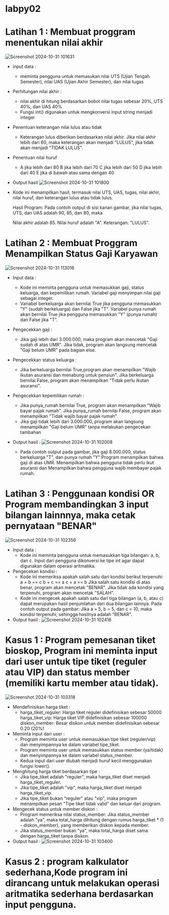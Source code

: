 # labpy02
# Latihan 1 : Membuat proggram menentukan nilai akhir
![Screenshot 2024-10-31 101631](https://github.com/user-attachments/assets/8cc498bd-2c28-4fcd-96ff-90c707b19494)

- input data :
  - meminta pengguna untuk memasukan nilai UTS (Ujian Tengah Semester), nilai UAS (Ujian Akhir Semester), dan nilai tugas
- Perhitungan nilai akhir :
  - nilai akhir di hitung berdasarkan bobot nilai tugas sebesar 20%, UTS 40%, dan UAS 40%
  - Fungsi int() digunakan untuk mengkonversi input string menjadi integer
- Penentuan keterangan nilai lulus atau tidak
  - Keterangan lulus diberikan berdasarkan nilai akhir. Jika nilai akhir lebih dari 60, maka keterangan akan menjadi "LULUS", jika tidak akan menjadi "TIDAK LULUS".
- Penentuan nilai huruf
  - A jika lebih dari 80 B jika lebih dari 70 C jika lebih dari 50 D jika lebih dari 40 E jika di bawah atau sama dengan 40
- Output hasil
![Screenshot 2024-10-31 101800](https://github.com/user-attachments/assets/4fa11123-4440-4f91-84eb-7bb3b6976beb)

 - Kode ini menampilkan hasil, termasuk nilai UTS, UAS, tugas, nilai akhir, nilai huruf, dan keterangan lulus atau tidak lulus.

   Hasil Program: Pada contoh output di sisi kanan gambar, jika nilai tugas, UTS, dan UAS adalah 90, 85, dan 80, maka

   Nilai akhir adalah 85. Nilai huruf adalah "A". Keterangan: "LULUS".

# Latihan 2 : Membuat Proggram Menampilkan Status Gaji Karyawan
![Screenshot 2024-10-31 113016](https://github.com/user-attachments/assets/7726f830-ffa3-4b2a-8e36-da533b3aeb01)

- Input data :
  - Kode ini meminta pengguna untuk memasukkan gaji, status keluarga, dan kepemilikan rumah. Variabel gaji menyimpan nilai gaji sebagai integer.
  - Variabel berkeluarga akan bernilai True jika pengguna memasukkan "Y" (sudah berkeluarga) dan False jika "T". Variabel punya rumah akan bernilai True jika pengguna 
    memasukkan "Y" (punya rumah) dan False jika "T".
- Pengecekkan gaji : 
  - Jika gaji lebih dari 3.000.000, maka program akan mencetak "Gaji sudah di atas UMR". Jika tidak, program akan langsung mencetak "Gaji belum UMR" pada bagian else.
- Pengecekkan status keluarga :
  - Jika berkeluarga bernilai True,program akan menampilkan "Wajib ikutan asuransi dan menabung untuk pensiun". Jika berkeluarga bernilai False, program akan menampilkan 
   "Tidak perlu ikutan asuransi".
- Pengecekkan kepemilikan rumah :
  -  Jika punya_rumah bernilai True, program akan menampilkan "Wajib bayar pajak rumah". Jika punya_rumah bernilai False, program akan menampilkan "Tidak wajib bayar pajak 
     rumah".
  - Jika gaji tidak lebih dari 3.000.000, program akan langsung menampilkan "Gaji belum UMR" tanpa melakukan pengecekan tambahan
- Output hasil :
![Screenshot 2024-10-31 102008](https://github.com/user-attachments/assets/a49a908f-cd60-43ee-b92d-0c8e8c9fb104)

  - Pada contoh output pada gambar, jika gaji 8.000.000, status berkeluarga "T", dan punya rumah "Y":Program menampilkan bahwa gaji di atas UMR. Menampilkan bahwa pengguna 
    tidak perlu ikut asuransi dan Menampilkan bahwa pengguna wajib membayar pajak rumah.

# Latihan 3 : Penggunaan kondisi OR Program membandingkan 3 input bilangan lainnnya, maka cetak pernyataan "BENAR"
![Screenshot 2024-10-31 102356](https://github.com/user-attachments/assets/2b9c0990-bbcb-472a-a8e0-751ec4877c94)

- Input data :
  - Kode ini meminta pengguna untuk memasukkan tiga bilangan: a, b, dan c. Input dari pengguna dikonversi ke tipe int agar dapat digunakan dalam operasi aritmatika.
- Pengecekan kondisi :
  - Kode ini memeriksa apakah salah satu dari kondisi berikut terpenuhi: a + b == c b + c == a c + a == b Jika salah satu kondisi di atas benar, program akan mencetak 
    "BENAR". Jika tidak ada kondisi yang terpenuhi, program akan mencetak "SALAH".
  - Kode ini mengecek apakah salah satu dari tiga bilangan (a, b, atau c) dapat merupakan hasil penjumlahan dari dua bilangan lainnya. Pada contoh output pada
    gambar: Jika a = 5, b = 5, dan c = 10, maka kondisi terpenuhi, sehingga hasilnya adalah "BENAR".
- Output hasil :
![Screenshot 2024-10-31 102416](https://github.com/user-attachments/assets/62ab8930-50b8-4825-a0f1-ec0ae4558751)

# Kasus 1 : Program pemesanan tiket bioskop, Program ini meminta input dari user untuk tipe tiket (reguler atau VIP) dan status member (memiliki kartu member atau tidak).
![Screenshot 2024-10-31 103318](https://github.com/user-attachments/assets/dbd22638-6445-44f9-96d2-412b393faeca)

- Mendefinisikan harga tiket :
  - harga_tiket_reguler: Harga tiket reguler didefinisikan sebesar 50000 harga_tiket_vip: Harga tiket VIP didefinisikan sebesar 100000 diskon_member: Besar diskon untuk 
    member didefinisikan sebesar 0.20 (20%)
- Meminta input dari user :
  - Program meminta user untuk memasukkan tipe tiket (reguler/vip) dan menyimpannya ke dalam variabel tipe_tiket.
  - Program meminta user untuk memasukkan status member (ya/tidak) dan menyimpannya ke dalam variabel status_member.
  - Kedua input dari user diubah menjadi huruf kecil menggunakan fungsi lower().
- Menghitung harga tiket berdasarkan tipe :
  - Jika tipe_tiket adalah "reguler", maka harga_tiket diset menjadi harga_tiket_reguler.
  - Jika tipe_tiket adalah "vip", maka harga_tiket diset menjadi harga_tiket_vip.
  - Jika tipe_tiket bukan "reguler" atau "vip", maka program menampilkan pesan "Tipe tiket tidak valid" dan keluar dari program.
- Mengecek status untuk member diskon :
  - Program memeriksa nilai status_member: Jika status_member adalah "ya", maka total_harga dihitung dengan rumus harga_tiket * (1 - diskon_member), yang memberikan diskon 
    kepada member.
  - Jika status_member bukan "ya", maka total_harga diset sama dengan harga_tiket tanpa diskon.
- Output hasil :
![Screenshot 2024-10-31 103400](https://github.com/user-attachments/assets/4651fa6a-6061-45ad-aa75-c67ed23748cd)

# Kasus 2 : program kalkulator sederhana,Kode program ini dirancang untuk melakukan operasi aritmatika sederhana berdasarkan input pengguna. 






   




